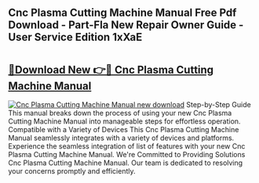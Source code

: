 ## Cnc Plasma Cutting Machine Manual Free Pdf Download - Part-Fla New Repair Owner Guide - User Service Edition 1xXaE

# <h2><a href="http://bc36247.oget.top/?id=Cnc+Plasma+Cutting+Machine+Manual">🔗Download New 👉🔴 Cnc Plasma Cutting Machine Manual</a></h2>

[![Cnc Plasma Cutting Machine Manual new download](https://i.imgur.com/5g1atiW.png)](http://bc36247.oget.top/?id=Cnc+Plasma+Cutting+Machine+Manual)
Step-by-Step Guide This manual breaks down the process of using your new Cnc Plasma Cutting Machine Manual into manageable steps for effortless operation. Compatible with a Variety of Devices This Cnc Plasma Cutting Machine Manual seamlessly integrates with a variety of devices and platforms. Experience the seamless integration of list of features with your new Cnc Plasma Cutting Machine Manual. We're Committed to Providing Solutions Cnc Plasma Cutting Machine Manual. Our team is dedicated to resolving your concerns promptly and efficiently.
